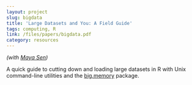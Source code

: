 ```yaml
---
layout: project
slug: bigdata
title: 'Large Datasets and You: A Field Guide'
tags: computing, R
link: /files/papers/bigdata.pdf
category: resources
---
```

*(with [Maya Sen][])*

A quick guide to cutting down and loading large datasets in R with
Unix command-line utilities and the [big.memory][] package. 

[Maya Sen]: http://www.msen.co/
[big.memory]: http://www.bigmemory.org/
